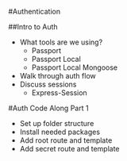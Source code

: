 #Authentication

##Intro to Auth
* What tools are we using?
    * Passport
    * Passport Local
    * Passport Local Mongoose
* Walk through auth flow
* Discuss sessions
    * Express-Session

#Auth Code Along Part 1
* Set up folder structure
* Install needed packages
* Add root route and template
* Add secret route and template